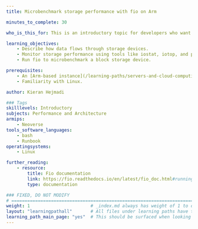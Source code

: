 ```yaml
---
title: Microbenchmark storage performance with fio on Arm

minutes_to_complete: 30

who_is_this_for: This is an introductory topic for developers who want to optimize storage performance and costs, identify bottlenecks, and evaluate storage options when migrating applications across platforms.

learning_objectives: 
    - Describe how data flows through storage devices.
    - Monitor storage performance using tools like iostat, iotop, and pidstat.
    - Run fio to microbenchmark a block storage device.

prerequisites:
    - An [Arm-based instance](/learning-paths/servers-and-cloud-computing/csp/) from a cloud service provider or an Arm Linux server.
    - Familiarity with Linux.

author: Kieran Hejmadi

### Tags
skilllevels: Introductory
subjects: Performance and Architecture
armips:
    - Neoverse
tools_software_languages:
    - bash
    - Runbook
operatingsystems:
    - Linux

further_reading:
    - resource:
        title: Fio documentation
        link: https://fio.readthedocs.io/en/latest/fio_doc.html#running-fio
        type: documentation

### FIXED, DO NOT MODIFY
# ================================================================================
weight: 1                       # _index.md always has weight of 1 to order correctly
layout: "learningpathall"       # All files under learning paths have this same wrapper
learning_path_main_page: "yes"  # This should be surfaced when looking for related content. Only set for _index.md of learning path content.
---
```

